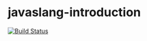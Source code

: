 # javaslang-introduction

[![Build Status](https://travis-ci.org/kraluk/functional-java-workshop.svg?branch=master)](https://travis-ci.org/kraluk/functional-java-workshop)
